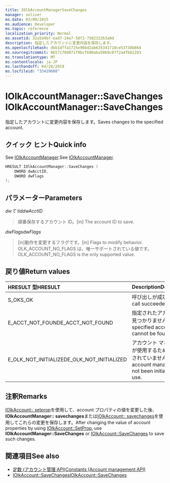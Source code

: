```yaml
---
title: IOlkAccountManagerSaveChanges
manager: soliver
ms.date: 03/09/2015
ms.audience: Developer
ms.topic: reference
localization_priority: Normal
ms.assetid: 32a5d4b7-ead7-24e7-58f2-750232263a0d
description: 指定したアカウントに変更内容を保存します。
ms.openlocfilehash: dbb1dffa1725e96bd2ab635341718ce53738b864
ms.sourcegitcommit: 8657170d071f9bcf680aba50b9c07f2a4fb82283
ms.translationtype: MT
ms.contentlocale: ja-JP
ms.lasthandoff: 04/28/2019
ms.locfileid: "33429608"
---
```

# <a name="iolkaccountmanagersavechanges"></a><span data-ttu-id="bbe22-103">IOlkAccountManager::SaveChanges</span><span class="sxs-lookup"><span data-stu-id="bbe22-103">IOlkAccountManager::SaveChanges</span></span>

<span data-ttu-id="bbe22-104">指定したアカウントに変更内容を保存します。</span><span class="sxs-lookup"><span data-stu-id="bbe22-104">Saves changes to the specified account.</span></span>
  
## <a name="quick-info"></a><span data-ttu-id="bbe22-105">クイック ヒント</span><span class="sxs-lookup"><span data-stu-id="bbe22-105">Quick info</span></span>

<span data-ttu-id="bbe22-106">See [IOlkAccountManager](iolkaccountmanager.md).</span><span class="sxs-lookup"><span data-stu-id="bbe22-106">See [IOlkAccountManager](iolkaccountmanager.md).</span></span>
  
```cpp
HRESULT IOlkAccountManager::SaveChanges (  
    DWORD dwAcctID, 
    DWORD dwFlags 
); 
```

## <a name="parameters"></a><span data-ttu-id="bbe22-107">パラメーター</span><span class="sxs-lookup"><span data-stu-id="bbe22-107">Parameters</span></span>

<span data-ttu-id="bbe22-108">_dwて tid_</span><span class="sxs-lookup"><span data-stu-id="bbe22-108">_dwAcctID_</span></span>
  
> <span data-ttu-id="bbe22-109">順番保存するアカウント ID。</span><span class="sxs-lookup"><span data-stu-id="bbe22-109">[in] The account ID to save.</span></span> 
    
<span data-ttu-id="bbe22-110">_dwFlags_</span><span class="sxs-lookup"><span data-stu-id="bbe22-110">_dwFlags_</span></span>
  
> <span data-ttu-id="bbe22-111">[in]動作を変更するフラグです。</span><span class="sxs-lookup"><span data-stu-id="bbe22-111">[in] Flags to modify behavior.</span></span> <span data-ttu-id="bbe22-112">OLK_ACCOUNT_NO_FLAGS は、唯一サポートされている値です。</span><span class="sxs-lookup"><span data-stu-id="bbe22-112">OLK_ACCOUNT_NO_FLAGS is the only supported value.</span></span>
    
## <a name="return-values"></a><span data-ttu-id="bbe22-113">戻り値</span><span class="sxs-lookup"><span data-stu-id="bbe22-113">Return values</span></span>

|<span data-ttu-id="bbe22-114">**HRESULT 型**</span><span class="sxs-lookup"><span data-stu-id="bbe22-114">**HRESULT**</span></span>|<span data-ttu-id="bbe22-115">**Description**</span><span class="sxs-lookup"><span data-stu-id="bbe22-115">**Description**</span></span>|
|:-----|:-----|
|<span data-ttu-id="bbe22-116">S_OK</span><span class="sxs-lookup"><span data-stu-id="bbe22-116">S_OK</span></span>  <br/> |<span data-ttu-id="bbe22-117">呼び出しが成功した</span><span class="sxs-lookup"><span data-stu-id="bbe22-117">The call succeeded</span></span>  <br/> |
|<span data-ttu-id="bbe22-118">E_ACCT_NOT_FOUND</span><span class="sxs-lookup"><span data-stu-id="bbe22-118">E_ACCT_NOT_FOUND</span></span>  <br/> |<span data-ttu-id="bbe22-119">指定されたアカウントが見つかりません。</span><span class="sxs-lookup"><span data-stu-id="bbe22-119">The specified account cannot be found.</span></span>  <br/> |
|<span data-ttu-id="bbe22-120">E_OLK_NOT_INITIALIZED</span><span class="sxs-lookup"><span data-stu-id="bbe22-120">E_OLK_NOT_INITIALIZED</span></span>  <br/> |<span data-ttu-id="bbe22-121">アカウント マネージャーが使用するために初期化されていません。</span><span class="sxs-lookup"><span data-stu-id="bbe22-121">The account manager has not been initialized for use.</span></span>  <br/> |
   
## <a name="remarks"></a><span data-ttu-id="bbe22-122">注釈</span><span class="sxs-lookup"><span data-stu-id="bbe22-122">Remarks</span></span>

<span data-ttu-id="bbe22-123">[IOlkAccount:: setprop](iolkaccount-setprop.md)を使用して、account プロパティの値を変更した後、 **IOlkAccountManager:: savechanges**または[IOlkAccount:: savechanges](iolkaccount-savechanges.md)を使用してこれらの変更を保存します。</span><span class="sxs-lookup"><span data-stu-id="bbe22-123">After changing the value of account properties by using [IOlkAccount::SetProp](iolkaccount-setprop.md), use **IOlkAccountManager::SaveChanges** or [IOlkAccount::SaveChanges](iolkaccount-savechanges.md) to save such changes.</span></span> 
  
## <a name="see-also"></a><span data-ttu-id="bbe22-124">関連項目</span><span class="sxs-lookup"><span data-stu-id="bbe22-124">See also</span></span>

- [<span data-ttu-id="bbe22-125">定数 (アカウント管理 API)</span><span class="sxs-lookup"><span data-stu-id="bbe22-125">Constants (Account management API)</span></span>](constants-account-management-api.md) 
- [<span data-ttu-id="bbe22-126">IOlkAccount::SaveChanges</span><span class="sxs-lookup"><span data-stu-id="bbe22-126">IOlkAccount::SaveChanges</span></span>](iolkaccount-savechanges.md)

